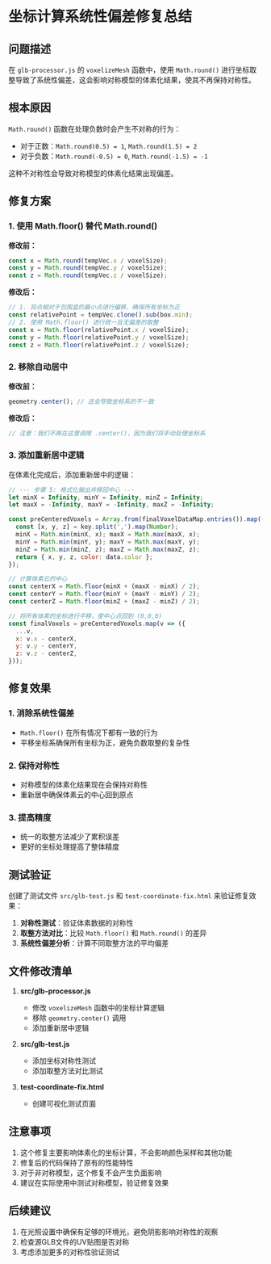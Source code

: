 # 坐标计算系统性偏差修复总结

## 问题描述

在 `glb-processor.js` 的 `voxelizeMesh` 函数中，使用 `Math.round()` 进行坐标取整导致了系统性偏差，这会影响对称模型的体素化结果，使其不再保持对称性。

## 根本原因

`Math.round()` 函数在处理负数时会产生不对称的行为：
- 对于正数：`Math.round(0.5) = 1`, `Math.round(1.5) = 2`
- 对于负数：`Math.round(-0.5) = 0`, `Math.round(-1.5) = -1`

这种不对称性会导致对称模型的体素化结果出现偏差。

## 修复方案

### 1. 使用 Math.floor() 替代 Math.round()

**修改前：**
```javascript
const x = Math.round(tempVec.x / voxelSize);
const y = Math.round(tempVec.y / voxelSize);
const z = Math.round(tempVec.z / voxelSize);
```

**修改后：**
```javascript
// 1. 将点相对于包围盒的最小点进行偏移，确保所有坐标为正
const relativePoint = tempVec.clone().sub(box.min);
// 2. 使用 Math.floor() 进行统一且无偏差的取整
const x = Math.floor(relativePoint.x / voxelSize);
const y = Math.floor(relativePoint.y / voxelSize);
const z = Math.floor(relativePoint.z / voxelSize);
```

### 2. 移除自动居中

**修改前：**
```javascript
geometry.center(); // 这会导致坐标系的不一致
```

**修改后：**
```javascript
// 注意：我们不再在这里调用 .center()，因为我们将手动处理坐标系
```

### 3. 添加重新居中逻辑

在体素化完成后，添加重新居中的逻辑：

```javascript
// --- 步骤 5: 格式化输出并移回中心 ---
let minX = Infinity, minY = Infinity, minZ = Infinity;
let maxX = -Infinity, maxY = -Infinity, maxZ = -Infinity;

const preCenteredVoxels = Array.from(finalVoxelDataMap.entries()).map(([key, data]) => {
  const [x, y, z] = key.split(',').map(Number);
  minX = Math.min(minX, x); maxX = Math.max(maxX, x);
  minY = Math.min(minY, y); maxY = Math.max(maxY, y);
  minZ = Math.min(minZ, z); maxZ = Math.max(maxZ, z);
  return { x, y, z, color: data.color };
});

// 计算体素云的中心
const centerX = Math.floor(minX + (maxX - minX) / 2);
const centerY = Math.floor(minY + (maxY - minY) / 2);
const centerZ = Math.floor(minZ + (maxZ - minZ) / 2);

// 将所有体素的坐标进行平移，使中心点回到 (0,0,0)
const finalVoxels = preCenteredVoxels.map(v => ({
  ...v,
  x: v.x - centerX,
  y: v.y - centerY,
  z: v.z - centerZ,
}));
```

## 修复效果

### 1. 消除系统性偏差
- `Math.floor()` 在所有情况下都有一致的行为
- 平移坐标系确保所有坐标为正，避免负数取整的复杂性

### 2. 保持对称性
- 对称模型的体素化结果现在会保持对称性
- 重新居中确保体素云的中心回到原点

### 3. 提高精度
- 统一的取整方法减少了累积误差
- 更好的坐标处理提高了整体精度

## 测试验证

创建了测试文件 `src/glb-test.js` 和 `test-coordinate-fix.html` 来验证修复效果：

1. **对称性测试**：验证体素数据的对称性
2. **取整方法对比**：比较 `Math.floor()` 和 `Math.round()` 的差异
3. **系统性偏差分析**：计算不同取整方法的平均偏差

## 文件修改清单

1. **src/glb-processor.js**
   - 修改 `voxelizeMesh` 函数中的坐标计算逻辑
   - 移除 `geometry.center()` 调用
   - 添加重新居中逻辑

2. **src/glb-test.js**
   - 添加坐标对称性测试
   - 添加取整方法对比测试

3. **test-coordinate-fix.html**
   - 创建可视化测试页面

## 注意事项

1. 这个修复主要影响体素化的坐标计算，不会影响颜色采样和其他功能
2. 修复后的代码保持了原有的性能特性
3. 对于非对称模型，这个修复不会产生负面影响
4. 建议在实际使用中测试对称模型，验证修复效果

## 后续建议

1. 在光照设置中确保有足够的环境光，避免阴影影响对称性的观察
2. 检查源GLB文件的UV贴图是否对称
3. 考虑添加更多的对称性验证测试 